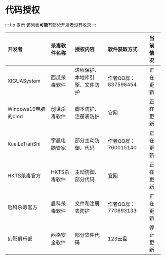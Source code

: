 # 代码授权

::: tip 提示
该列表**可能**有部分开发者没有收录
:::

| 开发者                |  杀毒软件名称     |                        授权内容                    |      软件获取方式    |      当前情况    |
| :----------------- | :----------------- | :------------------------------------------------ | :------------------------ | :------------------- |
| XIGUASystem          |西瓜杀毒软件      |进程保护、本地库引擎、文件防护                        |作者QQ群：837598454 |正在更新 |
| Windows10电脑的cmd   |创世杀毒软件    |脚本防护、注册表防护|[官网][chuangshi]|正在更新 |
| KuaiLeTianShi        |宇晨电脑管家   |部分主动防御、代码                                    |作者QQ群：760015140 |正在更新 |
| HKTS杀毒官方         |HKTS杀毒软件    |主动防御、部分代码                                    |[官网][hkts] |正在更新 |
| 启科杀毒官方         |启科杀毒软件    |文件和注册表防护                                      |作者QQ群：770693133|正在更新 |
| 幻影俱乐部           |西格安全软件   |部分软件代码                                          |[123云盘][xige]    |停止更新 |


[chuangshi]:https://chuangshicloud.wzwxz15.store/
[hkts]:http://hkts.czkhost.coms.run/
[xige]:https://www.123pan.com/s/1y1qVv-RKcY
